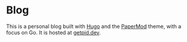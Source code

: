 # Blog

This is a personal blog built with [Hugo](https://gohugo.io/) and the [PaperMod](https://github.com/adityatelange/hugo-PaperMod) theme, with a focus on Go.
It is hosted at [getpid.dev](https://getpid.dev/).
